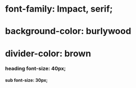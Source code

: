 
# font-family: Impact, serif;
# background-color: burlywood
# divider-color: brown

### heading font-size: 40px;
#### sub font-size: 30px;